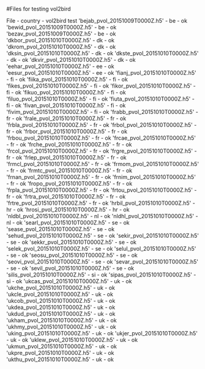 #Files for testing vol2bird

File				- country  -  vol2bird test
'bejab_pvol_20151009T0000Z.h5'  -    be    -  ok
'bewid_pvol_20151009T0000Z.h5'  -    be    -  ok
'bezav_pvol_20151009T0000Z.h5'  -    be    -  ok
'dkbor_pvol_20151010T0000Z.h5'  -    dk    -  ok
'dkrom_pvol_20151010T0000Z.h5'  -    dk    -  ok
'dksin_pvol_20151010T0000Z.h5'  -    dk    -  ok
'dkste_pvol_20151010T0000Z.h5'  -    dk    -  ok
'dkvir_pvol_20151010T0000Z.h5'  -    dk    -  ok
'eehar_pvol_20151010T0000Z.h5'  -    ee    -  ok
'eesur_pvol_20151010T0000Z.h5'  -    ee    -  ok
'fianj_pvol_20151010T0000Z.h5'  -    fi    -  ok
'fiika_pvol_20151010T0000Z.h5'  -    fi    -  ok
'fikes_pvol_20151010T0000Z.h5'  -    fi    -  ok
'fikor_pvol_20151010T0000Z.h5'  -    fi    -  ok
'fikuo_pvol_20151010T0000Z.h5'  -    fi    -  ok
'filuo_pvol_20151010T0000Z.h5'  -    fi    -  ok
'fiuta_pvol_20151010T0000Z.h5'  -    fi    -  ok
'fivan_pvol_20151010T0000Z.h5'  -    fi    -  ok
'fivim_pvol_20151010T0000Z.h5'  -    fi    -  ok
'frabb_pvol_20151010T0000Z.h5'  -    fr    -  ok
'frale_pvol_20151010T0000Z.h5'  -    fr    -  ok
'frbla_pvol_20151010T0000Z.h5'  -    fr    -  ok
'frbol_pvol_20151010T0000Z.h5'  -    fr    -  ok
'frbor_pvol_20151010T0000Z.h5'  -    fr    -  ok
'frbou_pvol_20151010T0000Z.h5'  -    fr    -  ok
'frcae_pvol_20151010T0000Z.h5'  -    fr    -  ok
'frche_pvol_20151010T0000Z.h5'  -    fr    -  ok
'frcol_pvol_20151010T0000Z.h5'  -    fr    -  ok
'frgre_pvol_20151010T0000Z.h5'  -    fr    -  ok
'frlep_pvol_20151010T0000Z.h5'  -    fr    -  ok
'frmcl_pvol_20151010T0000Z.h5'  -    fr    -  ok
'frmom_pvol_20151010T0000Z.h5'  -    fr    -  ok
'frmtc_pvol_20151010T0000Z.h5'  -    fr    -  ok
'frnan_pvol_20151010T0000Z.h5'  -    fr    -  ok
'frnim_pvol_20151010T0000Z.h5'  -    fr    -  ok
'fropo_pvol_20151010T0000Z.h5'  -    fr    -  ok
'frpla_pvol_20151010T0000Z.h5'  -    fr    -  ok
'frtou_pvol_20151010T0000Z.h5'  -    fr    -  ok
'frtra_pvol_20151010T0000Z.h5'  -    fr    -  ok
'frtre_pvol_20151010T0000Z.h5'  -    fr    -  ok
'hrbil_pvol_20151010T0000Z.h5'  -    hr    -  ok
'hrosi_pvol_20151010T0000Z.h5'  -    hr    -  ok
'nldbl_pvol_20151010T0000Z.h5'  -    nl    -  ok
'nldhl_pvol_20151010T0000Z.h5'  -    nl    -  ok
'searl_pvol_20151010T0000Z.h5'  -    se    -  ok
'sease_pvol_20151010T0000Z.h5'  -    se    -  ok
'sehud_pvol_20151010T0000Z.h5'  -    se    -  ok
'sekir_pvol_20151010T0000Z.h5'  -    se    -  ok
'sekkr_pvol_20151010T0000Z.h5'  -    se    -  ok
'selek_pvol_20151010T0000Z.h5'  -    se    -  ok
'selul_pvol_20151010T0000Z.h5'  -    se    -  ok
'seosu_pvol_20151010T0000Z.h5'  -    se    -  ok
'seovi_pvol_20151010T0000Z.h5'  -    se    -  ok
'sevar_pvol_20151010T0000Z.h5'  -    se    -  ok
'sevil_pvol_20151010T0000Z.h5'  -    se    -  ok
'silis_pvol_20151010T0000Z.h5'  -    si    -  ok
'sipas_pvol_20151010T0000Z.h5'  -    si    -  ok
'ukcas_pvol_20151010T0000Z.h5'  -    uk    -  ok
'ukche_pvol_20151010T0000Z.h5'  -    uk    -  ok
'ukcle_pvol_20151010T0000Z.h5'  -    uk    -  ok
'ukcob_pvol_20151010T0000Z.h5'  -    uk    -  ok
'ukdea_pvol_20151010T0000Z.h5'  -    uk    -  ok
'ukdud_pvol_20151010T0000Z.h5'  -    uk    -  ok
'ukham_pvol_20151010T0000Z.h5'  -    uk    -  ok
'ukhmy_pvol_20151010T0000Z.h5'  -    uk    -  ok
'uking_pvol_20151010T0000Z.h5'  -    uk    -  ok
'ukjer_pvol_20151010T0000Z.h5'  -    uk    -  ok
'uklew_pvol_20151010T0000Z.h5'  -    uk    -  ok
'ukmun_pvol_20151010T0000Z.h5'  -    uk    -  ok
'ukpre_pvol_20151010T0000Z.h5'  -    uk    -  ok
'ukthu_pvol_20151010T0000Z.h5'  -    uk    -  ok
